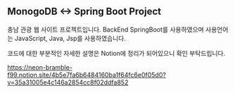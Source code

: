 ## MonogoDB <-> Spring Boot Project

충남 관광 웹 사이트 프로젝트입니다.
BackEnd SpringBoot를 사용하였으며 사용언어는 JavaScript, Java, Jsp를 사용하였습니다.

코드에 대한 부분적인 자세한 설명은 Notion에 정리가 되어있으니 확인 부탁드립니다.

https://neon-bramble-f99.notion.site/4b5e7fa6b6484160ba1f64fc6e0f05d0?v=35a31005e4c146a2854cc8f02ddfa852
